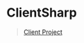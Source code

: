 # ClientSharp

<blockquote class="imgur-embed-pub" lang="en" data-id="a/N8VsUo3"><a href="//imgur.com/N8VsUo3">Client Project</a></blockquote><script async src="//s.imgur.com/min/embed.js" charset="utf-8"></script>

